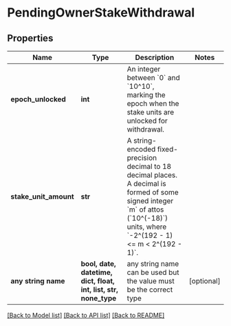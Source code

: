 # PendingOwnerStakeWithdrawal


## Properties
Name | Type | Description | Notes
------------ | ------------- | ------------- | -------------
**epoch_unlocked** | **int** | An integer between &#x60;0&#x60; and &#x60;10^10&#x60;, marking the epoch when the stake units are unlocked for withdrawal.  | 
**stake_unit_amount** | **str** | A string-encoded fixed-precision decimal to 18 decimal places. A decimal is formed of some signed integer &#x60;m&#x60; of attos (&#x60;10^(-18)&#x60;) units, where &#x60;-2^(192 - 1) &lt;&#x3D; m &lt; 2^(192 - 1)&#x60;.  | 
**any string name** | **bool, date, datetime, dict, float, int, list, str, none_type** | any string name can be used but the value must be the correct type | [optional]

[[Back to Model list]](../README.md#documentation-for-models) [[Back to API list]](../README.md#documentation-for-api-endpoints) [[Back to README]](../README.md)


